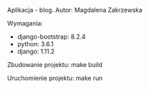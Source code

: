 Aplikacja - blog.
Autor: Magdalena Zakrzewska

Wymagania:
- django-bootstrap: 8.2.4
- python: 3.6.1
- django: 1.11.2

Zbudowanie projektu: make build

Uruchomienie projektu: make run
